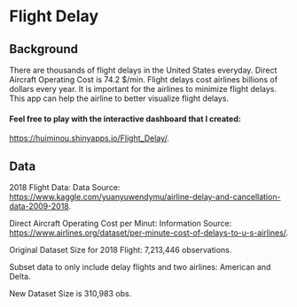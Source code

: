 # Flight Delay

## Background
There are thousands of flight delays in the United States everyday.
Direct Aircraft Operating Cost is 74.2 $/min. Flight delays cost airlines billions of dollars every year.
It is important for the airlines to minimize flight delays.
This app can help the airline to better visualize flight delays.

#### Feel free to play with the interactive dashboard that I created:

https://huiminou.shinyapps.io/Flight_Delay/. 


## Data
2018 Flight Data: Data Source: https://www.kaggle.com/yuanyuwendymu/airline-delay-and-cancellation-data-2009-2018. 

Direct Aircraft Operating Cost per Minut: Information Source: https://www.airlines.org/dataset/per-minute-cost-of-delays-to-u-s-airlines/. 

Original Dataset Size for 2018 Flight: 7,213,446 observations.

Subset data to only include delay flights and two airlines: American and Delta.

New Dataset Size is 310,983 obs. 


